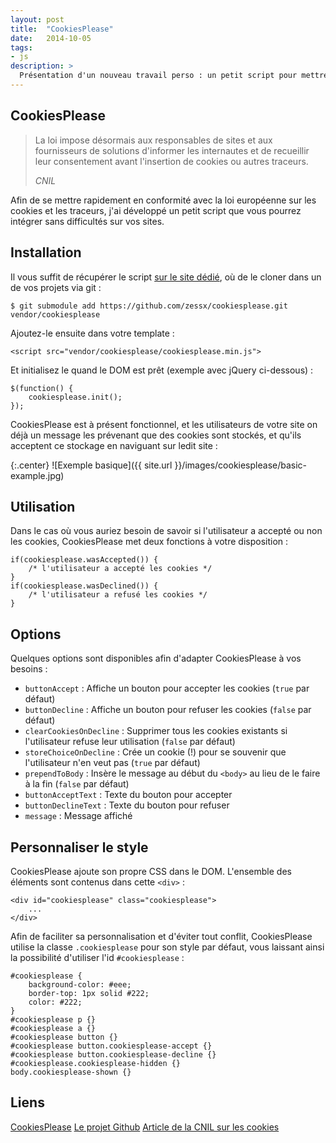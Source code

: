 ```yaml
---
layout: post
title:  "CookiesPlease"
date:   2014-10-05
tags:
- js
description: >
  Présentation d'un nouveau travail perso : un petit script pour mettre votre site en conformité avec la nouvelle loi européenne sur les cookies et les traceurs.
---
```


## CookiesPlease

> La loi impose désormais aux responsables de sites et aux fournisseurs de solutions d'informer les internautes et de recueillir leur consentement avant l'insertion de cookies ou autres traceurs.
>
> <cite>CNIL</cite>

Afin de se mettre rapidement en conformité avec la loi européenne sur les cookies et les traceurs, j'ai développé un petit script que vous pourrez intégrer sans difficultés sur vos sites.

## Installation

Il vous suffit de récupérer le script [sur le site dédié](http://smarchal.com/cookiesplease/), où de le cloner dans un de vos projets via git :

    $ git submodule add https://github.com/zessx/cookiesplease.git vendor/cookiesplease

Ajoutez-le ensuite dans votre template :

    <script src="vendor/cookiesplease/cookiesplease.min.js">

Et initialisez le quand le DOM est prêt (exemple avec jQuery ci-dessous) :

    $(function() {
    	cookiesplease.init();
    });

CookiesPlease est à présent fonctionnel, et les utilisateurs de votre site on déjà un message les prévenant que des cookies sont stockés, et qu'ils acceptent ce stockage en naviguant sur ledit site :

{:.center}
![Exemple basique]({{ site.url }}/images/cookiesplease/basic-example.jpg)

## Utilisation

Dans le cas où vous auriez besoin de savoir si l'utilisateur a accepté ou non les cookies, CookiesPlease met deux fonctions à votre disposition :

    if(cookiesplease.wasAccepted()) {
    	/* l'utilisateur a accepté les cookies */
    }
    if(cookiesplease.wasDeclined()) {
    	/* l'utilisateur a refusé les cookies */
    }

## Options

Quelques options sont disponibles afin d'adapter CookiesPlease à vos besoins :

- `buttonAccept` : Affiche un bouton pour accepter les cookies (`true` par défaut)
- `buttonDecline` : Affiche un bouton pour refuser les cookies (`false` par défaut)
- `clearCookiesOnDecline` : Supprimer tous les cookies existants si l'utilisateur refuse leur utilisation (`false` par défaut)
- `storeChoiceOnDecline` : Crée un cookie (!) pour se souvenir que l'utilisateur n'en veut pas (`true` par défaut)
- `prependToBody` : Insère le message au début du `<body>` au lieu de le faire à la fin (`false` par défaut)
- `buttonAcceptText` : Texte du bouton pour accepter
- `buttonDeclineText` : Texte du bouton pour refuser
- `message` : Message affiché

## Personnaliser le style

CookiesPlease ajoute son propre CSS dans le DOM. L'ensemble des éléments sont contenus dans cette `<div>` :

    <div id="cookiesplease" class="cookiesplease">
        ...
    </div>

Afin de faciliter sa personnalisation et d'éviter tout conflit, CookiesPlease utilise la classe `.cookiesplease` pour son style par défaut, vous laissant ainsi la possibilité d'utiliser l'id `#cookiesplease` :

    #cookiesplease {
        background-color: #eee;
        border-top: 1px solid #222;
        color: #222;
    }
	#cookiesplease p {}
	#cookiesplease a {}
	#cookiesplease button {}
	#cookiesplease button.cookiesplease-accept {}
	#cookiesplease button.cookiesplease-decline {}
	#cookiesplease.cookiesplease-hidden {}
	body.cookiesplease-shown {}

## Liens
[CookiesPlease](http://smarchal.com/cookiesplease/)
[Le projet Github](https://github.com/zessx/cookiesplease)
[Article de la CNIL sur les cookies](http://www.cnil.fr/vos-obligations/sites-web-cookies-et-autres-traceurs/que-dit-la-loi/)